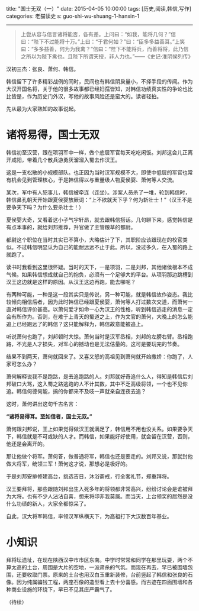 title: "国士无双（一）"
date: 2015-04-05 10:00:00
tags: [历史,阅读,韩信,写作]
categories: 老猫读史
s: guo-shi-wu-shuang-1-hanxin-1

---

>上尝从容与信言诸将能否，各有差。上问曰：“如我，能将几何？”信曰：“陛下不过能将十万。”上曰：“于君何如？”曰：“臣多多益善耳。”上笑曰：“多多益善，何为为我禽？”信曰：“陛下不能将兵，而善将将，此乃信之所以为陛下禽也。且陛下所谓天授，非人力也。”——《史记·淮阴侯列传》

汉初三杰：张良、萧何、韩信。

韩信留下了许多精彩战例的同时，民间也有韩信阴戾量小，不择手段的传闻。作为大汉开国名将，关于他的很多故事都已经妇孺皆知，对韩信功绩真实性的争论也比比皆是，作为历史门外汉，写他的故事风险还是蛮大的。读者轻拍。

先从最为大家熟知的故事说起。

<!--more-->

# 诸将易得，国士无双

韩信初至汉营，跟在项羽军中一样，做个底层军官每天吃吃闲饭。刘邦这会儿正离开咸阳，带着几个散兵游勇灰溜溜入蜀去作汉王。

这是一支松散的小规模部队。也正因为当时汉军规模不大，即使中低层的军官也常有机会见到管理核心，于是韩信得以与重量级人物夏侯婴、萧何等人交流。

某次，军中有人犯事儿，韩信被牵连（连坐）。涉案人员杀了一堆，轮到韩信时，韩信鼻孔朝天开始跟夏侯婴放厥词：“上不欲就天下乎？何为斩壮士！”（汉王不是要争天下吗？为什么要杀壮士！）

夏侯婴大奇，又看着这小子气宇轩昂，就去跟韩信搭话。几句聊下来，感觉韩信是有点本事的，就给刘邦推荐，升官做了主管粮草的都尉。

都尉这个职位在当时其实已不算小，大略估计了下，其职阶应该跟现在的校官类似。不过韩信明显认为自己的能耐远远不止于此。所以，没过多久，在入蜀的路上就跑了。

读书时我看到这里很怀疑。当时的天下，一是项羽，二是刘邦，其他诸侯根本不成气候。如果韩信想成就自己的抱负，必须有一个足够大的平台。从项羽那边跳槽到汉王这边就是这样的原因。从汉王这边再跑，能去哪呢？

有两种可能，一种是这一段其实只是传说，另一种可能，就是韩信故作姿态。我比较倾向相信后者，因为此时韩信已经跟夏侯婴，萧何等人打过数次交道，而萧何一直对韩信评价甚高。以萧何爱才如命一心为汉王的性格，听到韩信逃走的消息一定会有所作为。否则，在难于上青天的蜀道之上，作为文官的萧何，大晚上的怎么能追上已经跑远了的韩信？这只能解释为，韩信故意能被追上。

听说萧何也跑了，刘邦顿时大惊。萧何当时是汉军丞相，刘邦的左膀右臂。丞相跑路，不光是人才损失，对军心的撼动也是无法估量的。这可是要玩完的节奏。

结果不到两天，萧何就回来了。又喜又怒的高祖见到萧何就开始撒娇：你跑了，人家可怎么办？

萧何解释说我不是跑路，是去追跑路的人。刘邦就好奇追什么人，得知是韩信后刘邦破口大骂，这入蜀之路逃跑的人不计其数，其中不乏高级将领，一个也不见你追。韩信何德何能，搞的你都来不及吱一声就亲自连夜去追？

这时，萧何讲出这句千古名言：

**“诸将易得耳。至如信者，国士无双。”**

萧何跟刘邦说，王上如果觉得做汉王就满足了，韩信用不用也没关系。如果要争天下，韩信就是不可或缺的人才。而韩信，如果能好好使用，就会留在汉营，否则，他还是会离开的。

那让他做个将军。萧何答，做普通将军，韩信也还是要走的。刘邦又说，那就封他做大将军，统领三军！萧何这才说，那想必是极好的。

于是刘邦安排修建高台，挑选吉日，沐浴斋戒，行全套礼节，郑重拜将。

汉王要拜将，那些跟随刘邦出生入死多年的将领都非常高兴，纷纷讨论会是谁被拜为大将。也有不少人沾沾自喜，想来将印非我莫属。而当天，上台领奖的居然是没什么功绩的新人，大家全都惊呆了。

自此，汉大将军韩信，率领汉军纵横天下，为高祖打下大汉数百年基业。

# 小知识

拜将坛遗址，在现在陕西汉中市市区东南。中学时常常和同学在那里玩耍，两个不算太高的土台，周围是大片的空地，一派肃杀的气氛。而现在再去，早已被围墙包围，还要收取门票。原来的土台也用汉白玉重新装修，台前竖起了韩信和张良的石像。因为纯属骗钱工程，两座石像的造型看上去十分喜感。而古迹在四面围墙和各种商业设施的环绕下，早已不见其庄严霸气了。

（待续）
